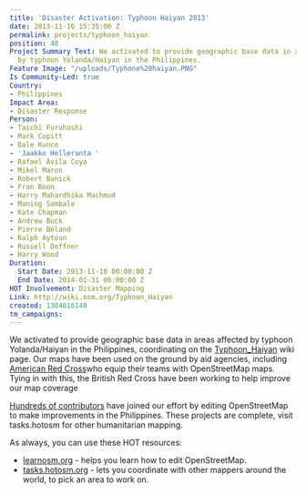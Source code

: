 ```yaml
---
title: 'Disaster Activation: Typhoon Haiyan 2013'
date: 2013-11-16 15:35:00 Z
permalink: projects/typhoon_haiyan
position: 48
Project Summary Text: We activated to provide geographic base data in areas affected
  by typhoon Yolanda/Haiyan in the Philippines.
Feature Image: "/uploads/Typhone%20haiyan.PNG"
Is Community-Led: true
Country:
- Philippines
Impact Area:
- Disaster Response
Person:
- Taichi Furuhashi
- Mark Cupitt
- Dale Kunce
- 'Jaakko Helleranta '
- Rafael Ávila Coya
- Mikel Maron
- Robert Banick
- Fran Boon
- Harry Mahardhika Machmud
- Maning Sambale
- Kate Chapman
- Andrew Buck
- Pierre Béland
- Ralph Aytoun
- Russell Deffner
- Harry Wood
Duration:
  Start Date: 2013-11-10 00:00:00 Z
  End Date: 2014-01-31 00:00:00 Z
HOT Involvement: Disaster Mapping
Link: http://wiki.osm.org/Typhoon_Haiyan
created: 1384616148
tm_campaigns:
---
```


<p>We activated to provide geographic base data in areas affected by typhoon Yolanda/Haiyan in the Philippines, coordinating on the <a href="http://wiki.osm.org/Typhoon_Haiyan">Typhoon_Haiyan</a> wiki page. Our maps have been used on the ground by aid agencies, including <a href="http://www.redcross.org/what-we-do/international-services">American Red Cross</a>who equip their teams with OpenStreetMap maps. Tying in with this, the British Red Cross have been working to help improve our map coverage</p><p><a href="http://resultmaps.neis-one.org/osm-typhoon-haiyan-2013-contributors">Hundreds of contributors</a> have joined our effort by editing OpenStreetMap to make improvements in the Philippines. These projects are complete, visit tasks.hotosm for other humanitarian mapping.</p><p>As always, you can use these HOT resources:</p><ul><li><a href="http://learnosm.org">learnosm.org</a> - helps you learn how to edit OpenStreetMap.</li><li><a href="http://tasks.hotosm.org">tasks.hotosm.org</a> - lets you coordinate with other mappers around the world, to pick an area to work on.</li></ul>